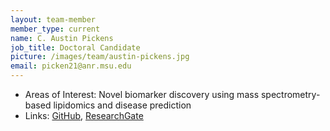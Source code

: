 ```yaml
---
layout: team-member
member_type: current
name: C. Austin Pickens
job_title: Doctoral Candidate
picture: /images/team/austin-pickens.jpg
email: picken21@anr.msu.edu
---
```


- Areas of Interest: Novel biomarker discovery using mass spectrometry-based lipidomics and disease prediction
- Links: [GitHub](https://github.com/AustinPickens), [ResearchGate](http://www.researchgate.net/profile/Charles_Pickens2)
